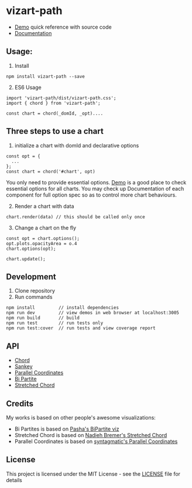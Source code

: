 # vizart-path

* [Demo](https://vizartjs.github.io/demo.html) quick reference with source code
* [Documentation](https://github.com/VizArtJS/vizart-path/wiki)



## Usage:

1. Install

```
npm install vizart-path --save
```

2. ES6 Usage

```
import 'vizart-path/dist/vizart-path.css';
import { chord } from 'vizart-path';

const chart = chord(_domId, _opt)....
```

## Three steps to use a chart
1. initialize a chart with domId and declarative options
```
const opt = {
  ...
};
const chart = chord('#chart', opt)
```
You only need to provide essential options. [Demo](https://vizartjs.github.io/demo.html) is a good place to check essential options for all charts. You may check up Documentation of each component for full option spec so as to control more chart behaviours.

2. Render a chart with data
```
chart.render(data) // this should be called only once
```
3. Change a chart on the fly
```
const opt = chart.options();
opt.plots.opacityArea = o.4
chart.options(opt);

chart.update();
```



## Development
1. Clone repository
2. Run commands
```
npm install         // install dependencies
npm run dev         // view demos in web browser at localhost:3005
npm run build       // build
npm run test        // run tests only
npm run test:cover  // run tests and view coverage report
```

## API
* [Chord](https://github.com/VizArtJS/vizart-path/wiki/chord)
* [Sankey](https://github.com/VizArtJS/vizart-path/wiki/sankey)
* [Parallel Coordinates](https://github.com/VizArtJS/vizart-path/wiki/parallel-coordinates)
* [Bi Partite](https://github.com/VizArtJS/vizart-path/wiki/bi-partite)
* [Stretched Chord](https://github.com/VizArtJS/vizart-path/wiki/stretched-chord)

## Credits
My works is based on other people's awesome visualizations:
* Bi Partites is based on [Pasha's BiPartite viz](http://bl.ocks.org/NPashaP/cd80ab54c52f80c4d84cad0ba9da72c2)
* Stretched Chord is based on [Nadieh Bremer's Stretched Chord](https://www.visualcinnamon.com/2015/08/stretched-chord.html)
* Parallel Coordinates is based on [syntagmatic's Parallel Coordinates](https://github.com/syntagmatic/parallel-coordinates)


## License

This project is licensed under the MIT License - see the [LICENSE](LICENSE) file for details
